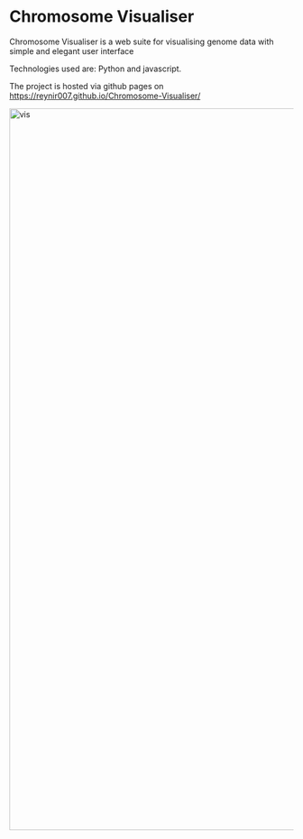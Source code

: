 
# Chromosome Visualiser

Chromosome Visualiser is a web suite for visualising genome data with simple and elegant user interface

Technologies used are: Python and javascript. 

The project is hosted via github pages on <a>https://reynir007.github.io/Chromosome-Visualiser/</a>


<img width="1280" alt="vis" src="https://user-images.githubusercontent.com/114871902/208246348-06b84d85-0ee5-4c7d-8da2-64fa543ef2c5.png">
